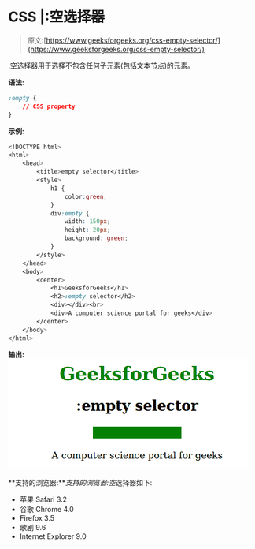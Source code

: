 # CSS |:空选择器

> 原文:[https://www.geeksforgeeks.org/css-empty-selector/](https://www.geeksforgeeks.org/css-empty-selector/)

:空选择器用于选择不包含任何子元素(包括文本节点)的元素。

**语法:**

```css
:empty {
    // CSS property
} 

```

**示例:**

```css
<!DOCTYPE html>
<html>
    <head>
        <title>empty selector</title>
        <style> 
            h1 {
                color:green;
            }
            div:empty {
                width: 150px;
                height: 20px;
                background: green;
            }
        </style>
    </head>
    <body>
        <center>
            <h1>GeeksforGeeks</h1>
            <h2>:empty selector</h2>
            <div></div><br>
            <div>A computer science portal for geeks</div>
        </center>
    </body>
</html>                    
```

**输出:**
![](img/9e170ced96d13d39c381cf31b4020bc5.png)

**支持的浏览器:***支持的浏览器:空*选择器如下:

*   苹果 Safari 3.2
*   谷歌 Chrome 4.0
*   Firefox 3.5
*   歌剧 9.6
*   Internet Explorer 9.0